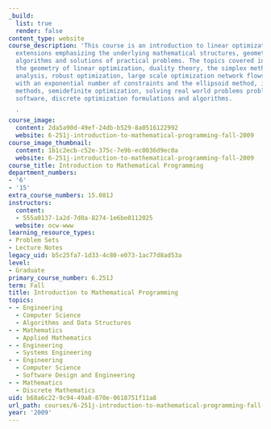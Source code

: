 ```yaml
---
_build:
  list: true
  render: false
content_type: website
course_description: 'This course is an introduction to linear optimization and its
  extensions emphasizing the underlying mathematical structures, geometrical ideas,
  algorithms and solutions of practical problems. The topics covered include: formulations,
  the geometry of linear optimization, duality theory, the simplex method, sensitivity
  analysis, robust optimization, large scale optimization network flows, solving problems
  with an exponential number of constraints and the ellipsoid method, interior point
  methods, semidefinite optimization, solving real world problems problems with computer
  software, discrete optimization formulations and algorithms.

  '
course_image:
  content: 2da5a90d-49ef-24db-b529-8a0516122992
  website: 6-251j-introduction-to-mathematical-programming-fall-2009
course_image_thumbnail:
  content: 1b1c2ecb-c52e-375c-7e9b-ec0036d9ec0a
  website: 6-251j-introduction-to-mathematical-programming-fall-2009
course_title: Introduction to Mathematical Programming
department_numbers:
- '6'
- '15'
extra_course_numbers: 15.081J
instructors:
  content:
  - 555a0137-1a2d-7d0a-8274-1e6be0112025
  website: ocw-www
learning_resource_types:
- Problem Sets
- Lecture Notes
legacy_uid: b5c25fa7-1d33-4c80-e073-1ac77d8ad53a
level:
- Graduate
primary_course_number: 6.251J
term: Fall
title: Introduction to Mathematical Programming
topics:
- - Engineering
  - Computer Science
  - Algorithms and Data Structures
- - Mathematics
  - Applied Mathematics
- - Engineering
  - Systems Engineering
- - Engineering
  - Computer Science
  - Software Design and Engineering
- - Mathematics
  - Discrete Mathematics
uid: b68a6c22-9c94-49a8-870e-0618751f11a8
url_path: courses/6-251j-introduction-to-mathematical-programming-fall-2009
year: '2009'
---
```

